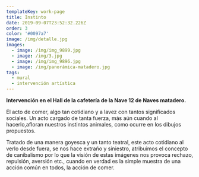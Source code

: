 ```yaml
---
templateKey: work-page
title: Instinto
date: 2019-09-07T23:52:32.226Z
order: 3
color: '#0097a7'
image: /img/detalle.jpg
images:
  - image: /img/img_9899.jpg
  - image: /img/3.jpg
  - image: /img/img_9896.jpg
  - image: /img/panorámica-matadero.jpg
tags:
  - mural
  - intervención artística
---
```

**Intervención en el Hall de la cafetería de la Nave 12 de Naves matadero.**

El acto de comer, algo tan cotidiano y a lavez con tantos significados sociales. Un acto cargado de tanta fuerza, más aún cuando al hacerlo,afloran nuestros instintos animales, como ocurre en los dibujos propuestos.

Tratado de una manera goyesca y un tanto teatral, este acto cotidiano al verlo desde fuera, se nos hace extraño y siniestro, atribuimos el concepto de canibalismo por lo que la visión de estas imágenes nos provoca rechazo, repulsión, aversión etc., cuando en verdad es la simple muestra de una acción común en todos, la acción de comer.

